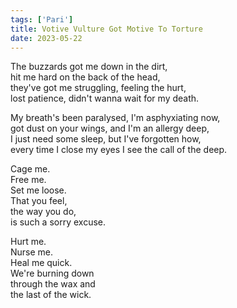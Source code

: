 ```yaml
---
tags: ['Pari']
title: Votive Vulture Got Motive To Torture
date: 2023-05-22
---
```


The buzzards got me down in the dirt,  
hit me hard on the back of the head,  
they've got me struggling, feeling the hurt,  
lost patience, didn't wanna wait for my death.

My breath's been paralysed, I'm asphyxiating now,  
got dust on your wings, and I'm an allergy deep,  
I just need some sleep, but I've forgotten how,  
every time I close my eyes I see the call of the deep.

Cage me.  
Free me.  
Set me loose.  
That you feel,  
the way you do,  
is such a sorry excuse.

Hurt me.  
Nurse me.  
Heal me quick.  
We're burning down  
through the wax and  
the last of the wick.
